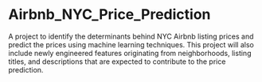 # Airbnb_NYC_Price_Prediction
A project to identify the determinants behind NYC Airbnb listing prices and predict the prices using machine learning techniques. This project will also include newly engineered features originating from neighborhoods, listing titles, and descriptions that are expected to contribute to the price prediction.
